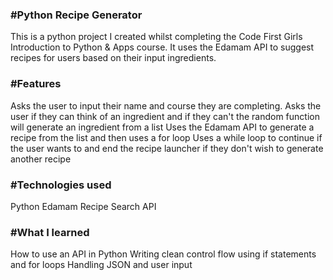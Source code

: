 ### **#Python Recipe Generator**
This is a python project I created whilst completing the Code First Girls Introduction to Python & Apps course.
It uses the Edamam API to suggest recipes for users based on their input ingredients.

### **#Features**
Asks the user to input their name and course they are completing.
Asks the user if they can think of an ingredient and if they can't the random function will generate an ingredient from a list
Uses the Edamam API to generate a recipe from the list and then uses a for loop
Uses a while loop to continue if the user wants to and end the recipe launcher if they don't wish to generate another recipe

### **#Technologies used**
Python
Edamam Recipe Search API

### **#What I learned**
How to use an API in Python
Writing clean control flow using if statements and for loops
Handling JSON and user input

